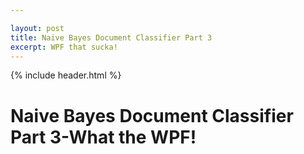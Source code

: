 ```yaml
---

layout: post
title: Naive Bayes Document Classifier Part 3
excerpt: WPF that sucka!
---
```


{% include header.html %}

# Naive Bayes Document Classifier Part 3-What the WPF! #